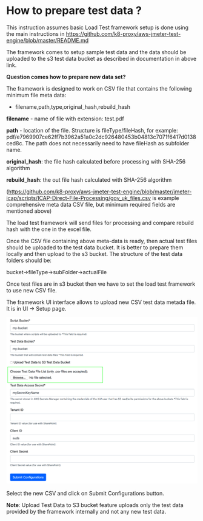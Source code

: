 # How to prepare test data ?

This instruction assumes basic Load Test framework setup is done using the main instructions in https://github.com/k8-proxy/aws-jmeter-test-engine/blob/master/README.md

The framework comes to setup sample test data and the data should be uploaded to the s3 test data bucket as described in documentation in above link.

**Question comes how to prepare new data set?**

The framework is designed to work on CSV file that contains the following minimum file meta data:

- filename,path,type,original_hash,rebuild_hash


**filename** - name of file with extension: test.pdf

**path** - location of the file. Structure is fileType/fileHash, for example: pdf/e7969907ce62ff7b3962a51a0c2dc926480453b04813c7071f6417d0138ced8c. The path does not necessarily need to have fileHash as subfolder name.

**original_hash**: the file hash calculated before processing with SHA-256 algorithm

**rebuild_hash**: the out file hash calculated with SHA-256 algorithm

(https://github.com/k8-proxy/aws-jmeter-test-engine/blob/master/jmeter-icap/scripts/ICAP-Direct-File-Processing/gov_uk_files.csv is example comprehensive meta data CSV file, but minimum required fields are mentioned above)

The load test framework will send files for processing and compare rebuild hash with the one in the excel file. 

Once the CSV file containing above meta-data is ready, then actual test files should be uploaded to the test data bucket. It is better to prepare them locally and then upload to the s3 bucket. The structure of the test data folders should be:

bucket->fileType->subFolder->actualFile

Once test files are in s3 bucket then we have to set the load test framework to use new CSV file.

The framework UI interface allows to upload new CSV test data metada file. It is in UI -> Setup page. 

![setup-dataset](img/how-to-change-data-set-metadata.png)

Select the new CSV and click on Submit Configurations button.

**Note**: Upload Test Data to S3 bucket feature uploads only the test data provided by the framework internally and not any new test data. 

